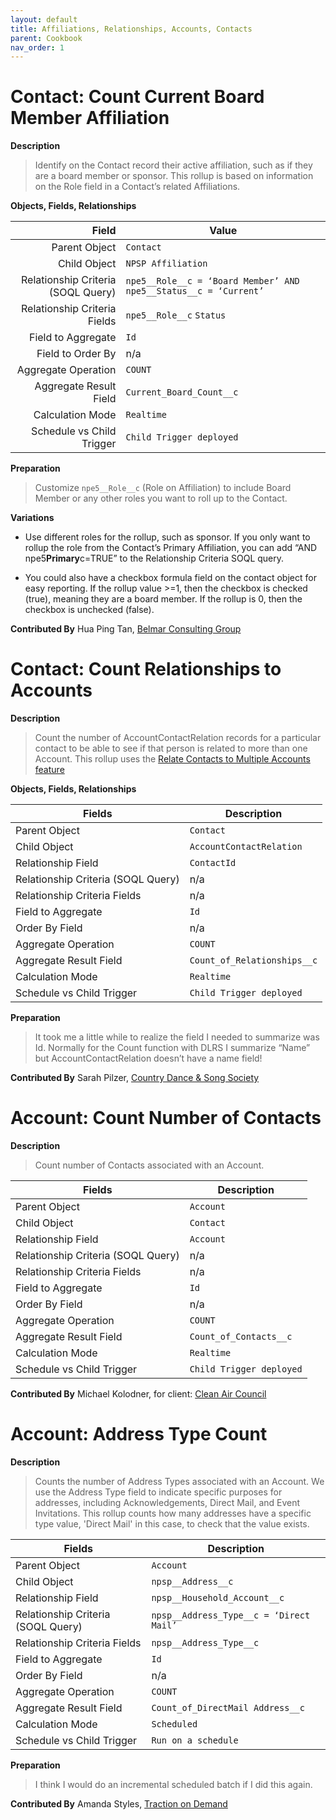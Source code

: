 ```yaml
---
layout: default
title: Affiliations, Relationships, Accounts, Contacts
parent: Cookbook
nav_order: 1
---
```


# Contact: Count Current Board Member Affiliation

**Description**

> Identify on the Contact record their active affiliation, such as if they are a board member or sponsor. This rollup is based on information on the Role field in a Contact’s related Affiliations.

**Objects, Fields, Relationships**

|                              Field | Value                                                            |
| ---------------------------------: | ---------------------------------------------------------------- |
|                      Parent Object | `Contact`                                                        |
|                       Child Object | `NPSP Affiliation`                                               |
| Relationship Criteria (SOQL Query) | `npe5__Role__c = ‘Board Member’ AND npe5__Status__c = ‘Current’` |
|       Relationship Criteria Fields | `npe5__Role__c` `Status`                                         |
|                 Field to Aggregate | `Id`                                                             |
|                  Field to Order By | n/a                                                              |
|                Aggregate Operation | `COUNT`                                                          |
|             Aggregate Result Field | `Current_Board_Count__c`                                         |
|                   Calculation Mode | `Realtime`                                                       |
|          Schedule vs Child Trigger | `Child Trigger deployed`                                         |

**Preparation**

> Customize `npe5__Role__c` (Role on Affiliation) to include Board Member or any other roles you want to roll up to the Contact.

**Variations**

- Use different roles for the rollup, such as sponsor. If you only want to rollup the role from the Contact’s Primary Affiliation, you can add “AND npe5**Primary**c=TRUE” to the Relationship Criteria SOQL query.

- You could also have a checkbox formula field on the contact object for easy reporting. If the rollup value >=1, then the checkbox is checked (true), meaning they are a board member. If the rollup is 0, then the checkbox is unchecked (false).

**Contributed By** Hua Ping Tan, [Belmar Consulting Group](https://www.belmar.ca/)

# Contact: Count Relationships to Accounts

**Description**

> Count the number of AccountContactRelation records for a particular contact to be able to see if that person is related to more than one Account. This rollup uses the [Relate Contacts to Multiple Accounts feature](https://help.salesforce.com/s/articleView?id=sf.shared_contacts_overview.htm&type=5)

**Objects, Fields, Relationships**

| Fields                             | Description                 |
| ---------------------------------- | --------------------------- |
| Parent Object                      | `Contact`                   |
| Child Object                       | `AccountContactRelation`    |
| Relationship Field                 | `ContactId`                 |
| Relationship Criteria (SOQL Query) | n/a                         |
| Relationship Criteria Fields       | n/a                         |
| Field to Aggregate                 | `Id`                        |
| Order By Field                     | n/a                         |
| Aggregate Operation                | `COUNT`                     |
| Aggregate Result Field             | `Count_of_Relationships__c` |
| Calculation Mode                   | `Realtime`                  |
| Schedule vs Child Trigger          | `Child Trigger deployed`    |

**Preparation**

> It took me a little while to realize the field I needed to summarize was Id. Normally for the Count function with DLRS I summarize “Name” but AccountContactRelation doesn’t have a name field!

**Contributed By**
Sarah Pilzer, [Country Dance & Song Society](https://www.cdss.org/)

# Account: Count Number of Contacts

**Description**

> Count number of Contacts associated with an Account.

| Fields                             | Description              |
| ---------------------------------- | ------------------------ |
| Parent Object                      | `Account`                |
| Child Object                       | `Contact`                |
| Relationship Field                 | `Account`                |
| Relationship Criteria (SOQL Query) | n/a                      |
| Relationship Criteria Fields       | n/a                      |
| Field to Aggregate                 | `Id`                     |
| Order By Field                     | n/a                      |
| Aggregate Operation                | `COUNT`                  |
| Aggregate Result Field             | `Count_of_Contacts__c`   |
| Calculation Mode                   | `Realtime`               |
| Schedule vs Child Trigger          | `Child Trigger deployed` |

**Contributed By**
Michael Kolodner, for client: [Clean Air Council](https://cleanair.org/)

# Account: Address Type Count

**Description**

> Counts the number of Address Types associated with an Account. We use the Address Type field to indicate specific purposes for addresses, including Acknowledgements, Direct Mail, and Event Invitations. This rollup counts how many addresses have a specific type value, 'Direct Mail' in this case, to check that the value exists.

| Fields                             | Description                             |
| ---------------------------------- | --------------------------------------- |
| Parent Object                      | `Account`                               |
| Child Object                       | `npsp__Address__c`                      |
| Relationship Field                 | `npsp__Household_Account__c`            |
| Relationship Criteria (SOQL Query) | `npsp__Address_Type__c = ‘Direct Mail’` |
| Relationship Criteria Fields       | `npsp__Address_Type__c`                 |
| Field to Aggregate                 | `Id`                                    |
| Order By Field                     | n/a                                     |
| Aggregate Operation                | `COUNT`                                 |
| Aggregate Result Field             | `Count_of_DirectMail Address__c`        |
| Calculation Mode                   | `Scheduled`                             |
| Schedule vs Child Trigger          | `Run on a schedule`                     |

**Preparation**

> I think I would do an incremental scheduled batch if I did this again.

**Contributed By**
Amanda Styles, [Traction on Demand](https://www.tractionondemand.com/)
